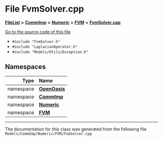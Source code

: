 

# File FvmSolver.cpp



[**FileList**](files.md) **>** [**CommImp**](dir_6202b98a8704f42b1ea358646461643f.md) **>** [**Numeric**](dir_a0ece07902893bffce0f747cc8ee06c8.md) **>** [**FVM**](dir_ce9212301f8d93e5246dd812df0f37fe.md) **>** [**FvmSolver.cpp**](_fvm_solver_8cpp.md)

[Go to the source code of this file](_fvm_solver_8cpp_source.md)



* `#include "FvmSolver.h"`
* `#include "LaplacianOperator.h"`
* `#include "Models/Utils/Exception.h"`













## Namespaces

| Type | Name |
| ---: | :--- |
| namespace | [**OpenOasis**](namespace_open_oasis.md) <br> |
| namespace | [**CommImp**](namespace_open_oasis_1_1_comm_imp.md) <br> |
| namespace | [**Numeric**](namespace_open_oasis_1_1_comm_imp_1_1_numeric.md) <br> |
| namespace | [**FVM**](namespace_open_oasis_1_1_comm_imp_1_1_numeric_1_1_f_v_m.md) <br> |





















































------------------------------
The documentation for this class was generated from the following file `Models/CommImp/Numeric/FVM/FvmSolver.cpp`

